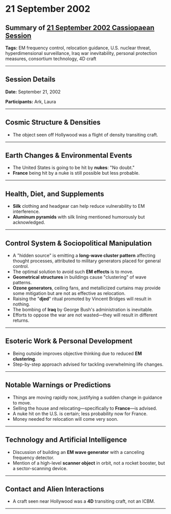 # 21 September 2002

## Summary of [21 September 2002 Cassiopaean Session](https://cassiopaea.org/forum/threads/session-21-september-2002.18628/)

**Tags:** EM frequency control, relocation guidance, U.S. nuclear threat, hyperdimensional surveillance, Iraq war inevitability, personal protection measures, consortium technology, 4D craft

---

## Session Details

**Date:** September 21, 2002

**Participants:** Ark, Laura

---

## Cosmic Structure & Densities

- The object seen off Hollywood was a flight of density transiting craft.

---

## Earth Changes & Environmental Events

- The United States is going to be hit by **nukes**: "No doubt."
- **France** being hit by a nuke is still possible but less probable.

---

## Health, Diet, and Supplements

- **Silk** clothing and headgear can help reduce vulnerability to EM interference.
- **Aluminum pyramids** with silk lining mentioned humorously but acknowledged.

---

## Control System & Sociopolitical Manipulation

- A "hidden source" is emitting a **long-wave cluster pattern** affecting thought processes, attributed to military generators placed for general control.
- The optimal solution to avoid such **EM effects** is to move.
- **Geometrical structures** in buildings cause "clustering" of wave patterns.
- **Ozone generators**, ceiling fans, and metallicized curtains may provide some mitigation but are not as effective as relocation.
- Raising the "**djed**" ritual promoted by Vincent Bridges will result in nothing.
- The bombing of **Iraq** by George Bush's administration is inevitable.
- Efforts to oppose the war are not wasted—they will result in different returns.

---

## Esoteric Work & Personal Development

- Being outside improves objective thinking due to reduced **EM clustering**.
- Step-by-step approach advised for tackling overwhelming life changes.

---

## Notable Warnings or Predictions

- Things are moving rapidly now, justifying a sudden change in guidance to move.
- Selling the house and relocating—specifically to **France**—is advised.
- A nuke hit on the U.S. is certain; less probability now for France.
- Money needed for relocation will come very soon.

---

## Technology and Artificial Intelligence

- Discussion of building an **EM wave generator** with a canceling frequency detector.
- Mention of a high-level **scanner object** in orbit, not a rocket booster, but a sector-scanning device.

---

## Contact and Alien Interactions

- A craft seen near Hollywood was a **4D** transiting craft, not an ICBM.

---

